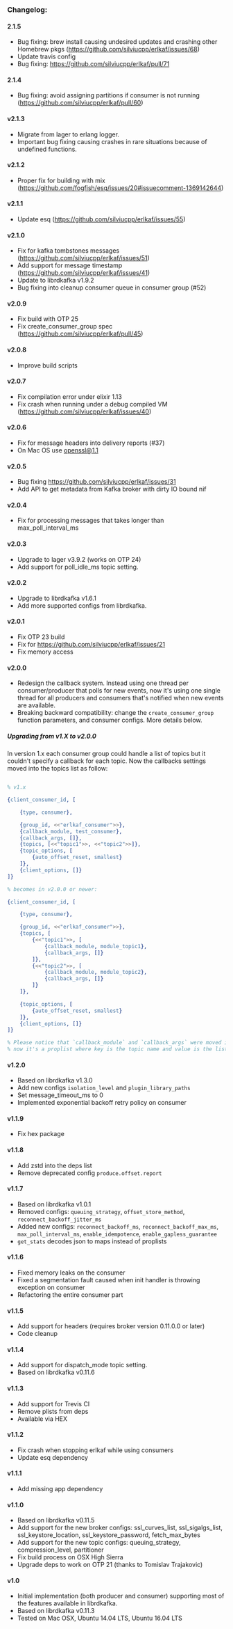 ### Changelog:

#### 2.1.5

- Bug fixing: brew install causing undesired updates and crashing other Homebrew pkgs (https://github.com/silviucpp/erlkaf/issues/68)
- Update travis config
- Bug fixing: https://github.com/silviucpp/erlkaf/pull/71

#### 2.1.4

- Bug fixing: avoid assigning partitions if consumer is not running (https://github.com/silviucpp/erlkaf/pull/60)

#### v2.1.3

- Migrate from lager to erlang logger. 
- Important bug fixing causing crashes in rare situations because of undefined functions.

#### v2.1.2

- Proper fix for building with mix (https://github.com/fogfish/esq/issues/20#issuecomment-1369142644)

#### v2.1.1

- Update esq (https://github.com/silviucpp/erlkaf/issues/55)

#### v2.1.0

- Fix for kafka tombstones messages (https://github.com/silviucpp/erlkaf/issues/51)
- Add support for message timestamp (https://github.com/silviucpp/erlkaf/issues/41)
- Update to librdkafka v1.9.2
- Bug fixing into cleanup consumer queue in consumer group (#52)

#### v2.0.9

- Fix build with OTP 25
- Fix create_consumer_group spec (https://github.com/silviucpp/erlkaf/pull/45)

#### v2.0.8

- Improve build scripts

#### v2.0.7

- Fix compilation error under elixir 1.13
- Fix crash when running under a debug compiled VM (https://github.com/silviucpp/erlkaf/issues/40)

#### v2.0.6

- Fix for message headers into delivery reports (#37)
- On Mac OS use openssl@1.1

#### v2.0.5

- Bug fixing https://github.com/silviucpp/erlkaf/issues/31
- Add API to get metadata from Kafka broker with dirty IO bound nif

#### v2.0.4

- Fix for processing messages that takes longer than max_poll_interval_ms

#### v2.0.3

- Upgrade to lager v3.9.2 (works on OTP 24)
- Add support for poll_idle_ms topic setting.

#### v2.0.2

- Upgrade to librdkafka v1.6.1
- Add more supported configs from librdkafka.

#### v2.0.1

- Fix OTP 23 build
- Fix for https://github.com/silviucpp/erlkaf/issues/21
- Fix memory access

#### v2.0.0

- Redesign the callback system. Instead using one thread per consumer/producer that polls for new events, now it's 
using one single thread for all producers and consumers that's notified when new events are available.
- Breaking backward compatibility: change the `create_consumer_group` function parameters, and consumer configs. More details below.

##### Upgrading from v1.X to v2.0.0

In version 1.x each consumer group could handle a list of topics but it couldn't specify a callback for each topic. 
Now the callbacks settings moved into the topics list as follow:

```erlang

% v1.x

{client_consumer_id, [

    {type, consumer},

    {group_id, <<"erlkaf_consumer">>},
    {callback_module, test_consumer},
    {callback_args, []},
    {topics, [<<"topic1">>, <<"topic2">>]},
    {topic_options, [
        {auto_offset_reset, smallest}
    ]},
    {client_options, []}
]}

% becomes in v2.0.0 or newer:

{client_consumer_id, [

    {type, consumer},

    {group_id, <<"erlkaf_consumer">>},
    {topics, [
        {<<"topic1">>, [
            {callback_module, module_topic1},
            {callback_args, []}
        ]},
        {<<"topic2">>, [
            {callback_module, module_topic2},
            {callback_args, []}
        ]}
    ]},

    {topic_options, [
        {auto_offset_reset, smallest}
    ]},
    {client_options, []}
]}

% Please notice that `callback_module` and `callback_args` were moved into the `topics` which 
% now it's a proplist where key is the topic name and value is the list of settings for the topic. 
```


#### v1.2.0

- Based on librdkafka v1.3.0
- Add new configs `isolation_level` and `plugin_library_paths`
- Set message_timeout_ms to 0
- Implemented exponential backoff retry policy on consumer

#### v1.1.9

- Fix hex package

#### v1.1.8

- Add zstd into the deps list
- Remove deprecated config `produce.offset.report`

#### v1.1.7 

- Based on librdkafka v1.0.1
- Removed configs: `queuing_strategy`, `offset_store_method`, `reconnect_backoff_jitter_ms`
- Added new configs: `reconnect_backoff_ms`, `reconnect_backoff_max_ms`, `max_poll_interval_ms`, `enable_idempotence`, `enable_gapless_guarantee`
- `get_stats` decodes json to maps instead of proplists

#### v1.1.6

- Fixed memory leaks on the consumer
- Fixed a segmentation fault caused when init handler is throwing exception on consumer
- Refactoring the entire consumer part

#### v1.1.5

- Add support for headers (requires broker version 0.11.0.0 or later)
- Code cleanup

#### v1.1.4

- Add support for dispatch_mode topic setting.
- Based on librdkafka v0.11.6

#### v1.1.3

- Add support for Trevis CI
- Remove plists from deps
- Available via HEX

#### v1.1.2

- Fix crash when stopping erlkaf while using consumers
- Update esq dependency

#### v1.1.1

- Add missing app dependency

#### v1.1.0

- Based on librdkafka v0.11.5
- Add support for the new broker configs: ssl_curves_list, ssl_sigalgs_list, ssl_keystore_location, ssl_keystore_password, fetch_max_bytes
- Add support for the new topic configs: queuing_strategy, compression_level, partitioner
- Fix build process on OSX High Sierra
- Upgrade deps to work on OTP 21 (thanks to Tomislav Trajakovic)

#### v1.0

- Initial implementation (both producer and consumer) supporting most of the features available in librdkafka.
- Based on librdkafka v0.11.3
- Tested on Mac OSX, Ubuntu 14.04 LTS, Ubuntu 16.04 LTS
